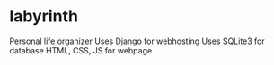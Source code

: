 # labyrinth
Personal life organizer
Uses Django for webhosting
Uses SQLite3 for database
HTML, CSS, JS for webpage
